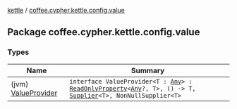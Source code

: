 [kettle](../index.md) / [coffee.cypher.kettle.config.value](./index.md)

## Package coffee.cypher.kettle.config.value

### Types

| Name | Summary |
|---|---|
| (jvm) [ValueProvider](-value-provider/index.md) | `interface ValueProvider<T : `[`Any`](https://kotlinlang.org/api/latest/jvm/stdlib/kotlin/-any/index.html)`> : `[`ReadOnlyProperty`](https://kotlinlang.org/api/latest/jvm/stdlib/kotlin.properties/-read-only-property/index.html)`<`[`Any`](https://kotlinlang.org/api/latest/jvm/stdlib/kotlin/-any/index.html)`?, T>, () -> T, `[`Supplier`](https://docs.oracle.com/javase/8/docs/api/java/util/function/Supplier.html)`<T>, NonNullSupplier<T>` |
